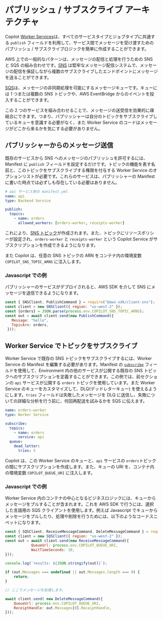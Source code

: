 # パブリッシュ / サブスクライブ アーキテクチャ

Copilot [Worker Services](../manifest/worker-service.ja.md)は、すべてのサービスタイプとジョブタイプに共通する `publish` フィールドを利用して、サービス間でメッセージを受け渡すためのパブリッシュ / サブスクライブロジックを簡単に作成することができます。

AWS 上での一般的なパターンは、メッセージの配信と処理を行うための SNS と SQS の組み合わせです。[SNS](https://docs.aws.amazon.com/ja_jp/sns/latest/dg/welcome.html) は堅牢なメッセージ配信システムで、メッセージの配信を保証しながら複数のサブスクライブしたエンドポイントにメッセージを送ることができます。

[SQS](https://docs.aws.amazon.com/ja_jp/AWSSimpleQueueService/latest/SQSDeveloperGuide/welcome.html)は、メッセージの非同期処理を可能にするメッセージキューです。キューには 1 つまたは複数の SNS トピックや、AWS EventBridge からのイベントを投入することができます。

この 2 つのサービスを組み合わせることで、メッセージの送受信を効果的に疎結合にできます。つまり、パブリッシャーは自分のトピックをサブスクライブしているキューを意識する必要がなく、また Worker Service のコードはメッセージがどこから来るかを気にする必要がありません。

## パブリッシャーからのメッセージ送信

既存のサービスから SNS へのメッセージのパブリッシュを許可するには、Manifest に `publish` フィールドを設定するだけです。トピックの機能を表す名前と、このトピックをサブスクライブする権限を付与する Worker Service のオプションリストが必要です。これらのサービスは、パブリッシャーの Manifest に書いた時点では必ずしも存在している必要はありません。

```yaml
# api サービス用の manifest.yml
name: api
type: Backend Service

publish:
  topics:
    - name: orders
      allowed_workers: [orders-worker, receipts-worker]
```

これにより、[SNS トピック](https://docs.aws.amazon.com/ja_jp/sns/latest/dg/welcome.html)が作成されます。また、トピックにリソースポリシーが設定され、`orders-worker` と `receipts-worker` という Copilot Service がサブスクリプションを作成できるようになります。

また Copilot は、任意の SNS トピックの ARN をコンテナ内の環境変数 `COPILOT_SNS_TOPIC_ARNS` に注入します。

### Javascript での例
パブリッシャーのサービスがデプロイされると、AWS SDK を介して SNS にメッセージを送信できるようになります。

```javascript
const { SNSClient, PublishCommand } = require("@aws-sdk/client-sns");
const client = new SNSClient({ region: "us-west-2" });
const {orders} = JSON.parse(process.env.COPILOT_SNS_TOPIC_ARNS);
const out = await client.send(new PublishCommand({
   Message: "hello",
   TopicArn: orders,
 }));
```
## Worker Service でトピックをサブスクライブ

Worker Service で既存の SNS トピックをサブスクライブするには、Worker Service の Manifest を編集する必要があります。Manifest の [`subscribe`](../manifest/worker-service/#subscribe) フィールドを使用して、Environment 内の他のサービスが公開する既存の SNS トピックへのサブスクリプションを定義することができます。この例では、前セクションの `api` サービスが公開する `orders` トピックを使用しています。また Worker Service のキューをカスタマイズして、DLQ(デッドレターキュー) を使えるようにします。`tries` フィールドは失敗したメッセージを DLQ に送信し、失敗についての詳細な分析を行う前に、何回再配送を試みるかを SQS に伝えます。


```yaml
name: orders-worker
type: Worker Service

subscribe:
  topics:
    - name: orders
      service: api
  queue:
    dead_letter:
      tries: 5
```

Copilot は、この Worker Service のキューと、`api` サービスの `orders`トピックの間にサブスクリプションを作成します。また、キューの URI を、コンテナ内の環境変数 `COPILOT_QUEUE_URI` に注入します。

### Javascript での例

Worker Service 内のコンテナの中心となるビジネスロジックには、キューからメッセージをプルすることが含まれます。これを AWS SDK で行うには、選択した言語用の SQS クライアントを使用します。例えば Javascript でキューからメッセージをプルしたり、処理や削除を行うためには、以下のようなコードスニペットになります。

```javascript
const { SQSClient, ReceiveMessageCommand, DeleteMessageCommand } = require("@aws-sdk/client-sqs");
const client = new SQSClient({ region: "us-west-2" });
const out = await client.send(new ReceiveMessageCommand({
            QueueUrl: process.env.COPILOT_QUEUE_URI,
            WaitTimeSeconds: 10,
}));

console.log(`results: ${JSON.stringify(out)}`);
 
if (out.Messages === undefined || out.Messages.length === 0) {
    return;
}

// ここでメッセージを処理します。

await client.send( new DeleteMessageCommand({
    QueueUrl: process.env.COPILOT_QUEUE_URI,
    ReceiptHandle: out.Messages[0].ReceiptHandle,
}));
```